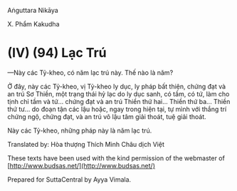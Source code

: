  

Aṅguttara Nikāya

X. Phẩm Kakudha

# (IV) (94) Lạc Trú

—Này các Tỷ-kheo, có năm lạc trú này. Thế nào là năm?

Ở đây, này các Tỷ-kheo, vị Tỷ-kheo ly dục, ly pháp bất thiện, chứng đạt và an trú Sơ Thiền, một trạng thái hỷ lạc do ly dục sanh, có tầm, có tứ, làm cho tịnh chỉ tầm và tứ... chứng đạt và an trú Thiền thứ hai... Thiền thứ ba... Thiền thứ tư... do đoạn tận các lậu hoặc, ngay trong hiện tại, tự mình với thắng trí chứng ngộ, chứng đạt, và an trú vô lậu tâm giải thoát, tuệ giải thoát.

Này các Tỷ-kheo, những pháp này là năm lạc trú.

Translated by: Hòa thượng Thích Minh Châu dịch Việt

These texts have been used with the kind permission of the webmaster of [http://www.budsas.net/](http://www.budsas.net/)

Prepared for SuttaCentral by Ayya Vimala.